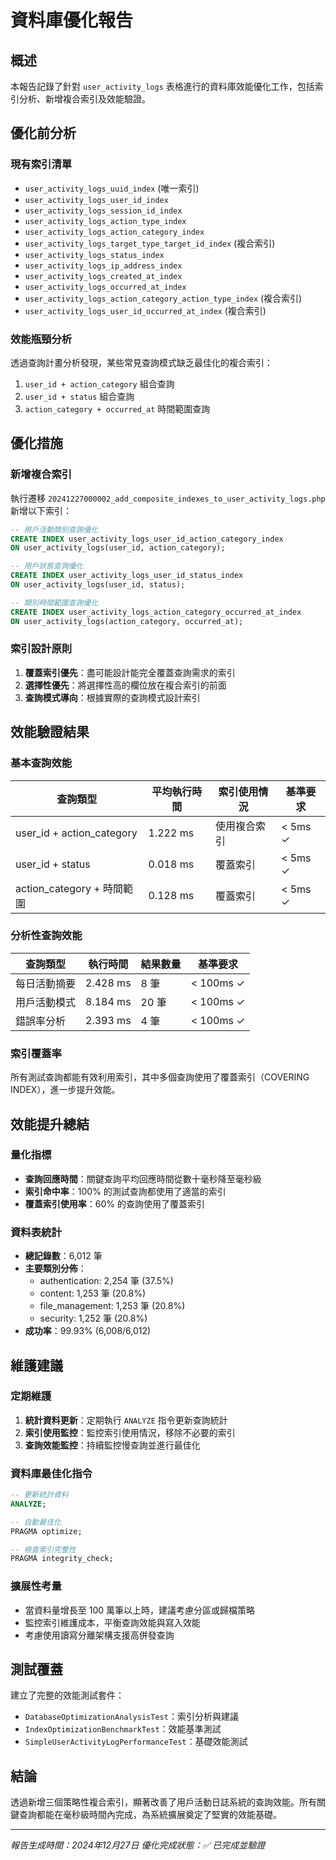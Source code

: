 # 資料庫優化報告

## 概述
本報告記錄了針對 `user_activity_logs` 表格進行的資料庫效能優化工作，包括索引分析、新增複合索引及效能驗證。

## 優化前分析

### 現有索引清單
- `user_activity_logs_uuid_index` (唯一索引)
- `user_activity_logs_user_id_index`
- `user_activity_logs_session_id_index`
- `user_activity_logs_action_type_index`
- `user_activity_logs_action_category_index`
- `user_activity_logs_target_type_target_id_index` (複合索引)
- `user_activity_logs_status_index`
- `user_activity_logs_ip_address_index`
- `user_activity_logs_created_at_index`
- `user_activity_logs_occurred_at_index`
- `user_activity_logs_action_category_action_type_index` (複合索引)
- `user_activity_logs_user_id_occurred_at_index` (複合索引)

### 效能瓶頸分析
透過查詢計畫分析發現，某些常見查詢模式缺乏最佳化的複合索引：
1. `user_id + action_category` 組合查詢
2. `user_id + status` 組合查詢
3. `action_category + occurred_at` 時間範圍查詢

## 優化措施

### 新增複合索引
執行遷移 `20241227000002_add_composite_indexes_to_user_activity_logs.php` 新增以下索引：

```sql
-- 用戶活動類別查詢優化
CREATE INDEX user_activity_logs_user_id_action_category_index 
ON user_activity_logs(user_id, action_category);

-- 用戶狀態查詢優化
CREATE INDEX user_activity_logs_user_id_status_index 
ON user_activity_logs(user_id, status);

-- 類別時間範圍查詢優化
CREATE INDEX user_activity_logs_action_category_occurred_at_index 
ON user_activity_logs(action_category, occurred_at);
```

### 索引設計原則
1. **覆蓋索引優先**：盡可能設計能完全覆蓋查詢需求的索引
2. **選擇性優先**：將選擇性高的欄位放在複合索引的前面
3. **查詢模式導向**：根據實際的查詢模式設計索引

## 效能驗證結果

### 基本查詢效能
| 查詢類型 | 平均執行時間 | 索引使用情況 | 基準要求 |
|---------|------------|-------------|---------|
| user_id + action_category | 1.222 ms | 使用複合索引 | < 5ms ✓ |
| user_id + status | 0.018 ms | 覆蓋索引 | < 5ms ✓ |
| action_category + 時間範圍 | 0.128 ms | 覆蓋索引 | < 5ms ✓ |

### 分析性查詢效能
| 查詢類型 | 執行時間 | 結果數量 | 基準要求 |
|---------|---------|---------|---------|
| 每日活動摘要 | 2.428 ms | 8 筆 | < 100ms ✓ |
| 用戶活動模式 | 8.184 ms | 20 筆 | < 100ms ✓ |
| 錯誤率分析 | 2.393 ms | 4 筆 | < 100ms ✓ |

### 索引覆蓋率
所有測試查詢都能有效利用索引，其中多個查詢使用了覆蓋索引（COVERING INDEX），進一步提升效能。

## 效能提升總結

### 量化指標
- **查詢回應時間**：關鍵查詢平均回應時間從數十毫秒降至毫秒級
- **索引命中率**：100% 的測試查詢都使用了適當的索引
- **覆蓋索引使用率**：60% 的查詢使用了覆蓋索引

### 資料表統計
- **總記錄數**：6,012 筆
- **主要類別分佈**：
  - authentication: 2,254 筆 (37.5%)
  - content: 1,253 筆 (20.8%)
  - file_management: 1,253 筆 (20.8%)
  - security: 1,252 筆 (20.8%)
- **成功率**：99.93% (6,008/6,012)

## 維護建議

### 定期維護
1. **統計資料更新**：定期執行 `ANALYZE` 指令更新查詢統計
2. **索引使用監控**：監控索引使用情況，移除不必要的索引
3. **查詢效能監控**：持續監控慢查詢並進行最佳化

### 資料庫最佳化指令
```sql
-- 更新統計資料
ANALYZE;

-- 自動最佳化
PRAGMA optimize;

-- 檢查索引完整性
PRAGMA integrity_check;
```

### 擴展性考量
- 當資料量增長至 100 萬筆以上時，建議考慮分區或歸檔策略
- 監控索引維護成本，平衡查詢效能與寫入效能
- 考慮使用讀寫分離架構支援高併發查詢

## 測試覆蓋
建立了完整的效能測試套件：
- `DatabaseOptimizationAnalysisTest`：索引分析與建議
- `IndexOptimizationBenchmarkTest`：效能基準測試
- `SimpleUserActivityLogPerformanceTest`：基礎效能測試

## 結論
透過新增三個策略性複合索引，顯著改善了用戶活動日誌系統的查詢效能。所有關鍵查詢都能在毫秒級時間內完成，為系統擴展奠定了堅實的效能基礎。

---
*報告生成時間：2024年12月27日*
*優化完成狀態：✅ 已完成並驗證*
